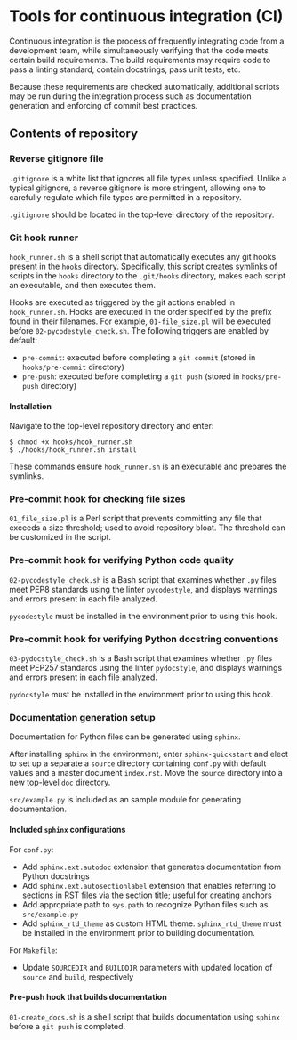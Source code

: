 # Tools for continuous integration (CI)

Continuous integration is the process of frequently integrating code from a development team, while simultaneously verifying that the code meets certain build requirements. The build requirements may require code to pass a linting standard, contain docstrings, pass unit tests, etc. 

Because these requirements are checked automatically, additional scripts may be run during the integration process such as documentation generation and enforcing of commit best practices.

## Contents of repository

### Reverse gitignore file
`.gitignore` is a white list that ignores all file types unless specified. Unlike a typical gitignore, a reverse gitignore is more stringent, allowing one to carefully regulate which file types are permitted in a repository.

`.gitignore` should be located in the top-level directory of the repository.

### Git hook runner
`hook_runner.sh` is a shell script that automatically executes any git hooks present in the `hooks` directory. Specifically, this script creates symlinks of scripts in the `hooks` directory to the `.git/hooks` directory, makes each script an executable, and then executes them.

Hooks are executed as triggered by the git actions enabled in `hook_runner.sh`. Hooks are executed in the order specified by the prefix found in their filenames. For example, `01-file_size.pl` will be executed before `02-pycodestyle_check.sh`. The following triggers are enabled by default:

- `pre-commit`: executed before completing a `git commit` (stored in `hooks/pre-commit` directory)
- `pre-push`: executed before completing a `git push` (stored in `hooks/pre-push` directory)


#### Installation
Navigate to the top-level repository directory and enter:

```
$ chmod +x hooks/hook_runner.sh
$ ./hooks/hook_runner.sh install
```

These commands ensure `hook_runner.sh` is an executable and prepares the symlinks. 

### Pre-commit hook for checking file sizes
`01_file_size.pl` is a Perl script that prevents committing any file that exceeds a size threshold; used to avoid repository bloat. The threshold can be customized in the script.

### Pre-commit hook for verifying Python code quality
`02-pycodestyle_check.sh` is a Bash script that examines whether `.py` files meet PEP8 standards using the linter `pycodestyle`, and displays warnings and errors present in each file analyzed. 

`pycodestyle` must be installed in the environment prior to using this hook.

### Pre-commit hook for verifying Python docstring conventions
`03-pydocstyle_check.sh` is a Bash script that examines whether `.py` files meet PEP257 standards using the linter `pydocstyle`, and displays warnings and errors present in each file analyzed.

`pydocstyle` must be installed in the environment prior to using this hook.

### Documentation generation setup
Documentation for Python files can be generated using `sphinx`. 

After installing `sphinx` in the environment, enter `sphinx-quickstart` and elect to set up a separate a `source` directory containing `conf.py` with default values and a master document `index.rst`. Move the `source` directory into a new top-level `doc` directory.

`src/example.py` is included as an sample module for generating documentation.

#### Included `sphinx` configurations
For `conf.py`:

- Add `sphinx.ext.autodoc` extension that generates documentation from Python docstrings
- Add `sphinx.ext.autosectionlabel` extension that enables referring to sections in RST files via the section title; useful for creating anchors
- Add appropriate path to `sys.path` to recognize Python files such as `src/example.py`
- Add `sphinx_rtd_theme` as custom HTML theme. `sphinx_rtd_theme` must be installed in the environment prior to building documentation.

For `Makefile`:

- Update `SOURCEDIR` and `BUILDDIR` parameters with updated location of `source` and `build`, respectively

#### Pre-push hook that builds documentation
`01-create_docs.sh` is a shell script that builds documentation using `sphinx` before a `git push` is completed.